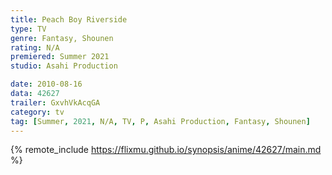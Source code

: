 ```yaml
---
title: Peach Boy Riverside
type: TV
genre: Fantasy, Shounen
rating: N/A
premiered: Summer 2021
studio: Asahi Production

date: 2010-08-16
data: 42627
trailer: GxvhVkAcqGA
category: tv
tag: [Summer, 2021, N/A, TV, P, Asahi Production, Fantasy, Shounen]
---
```

{% remote_include https://flixmu.github.io/synopsis/anime/42627/main.md %}
